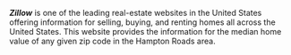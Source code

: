 ***Zillow*** is one of the leading real-estate websites in the United States offering information for selling, buying, and renting homes all across the United States. This website provides the information for the median home value of any given zip code in the Hampton Roads area.